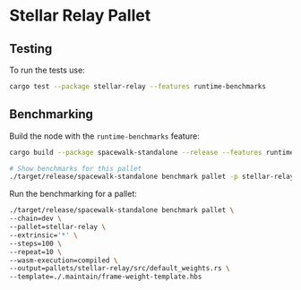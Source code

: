 # Stellar Relay Pallet

## Testing

To run the tests use:

```bash
cargo test --package stellar-relay --features runtime-benchmarks
```

## Benchmarking

Build the node with the `runtime-benchmarks` feature:

```bash
cargo build --package spacewalk-standalone --release --features runtime-benchmarks
```

```bash
# Show benchmarks for this pallet
./target/release/spacewalk-standalone benchmark pallet -p stellar-relay -e '*' --list
```

Run the benchmarking for a pallet:

```bash
./target/release/spacewalk-standalone benchmark pallet \
--chain=dev \
--pallet=stellar-relay \
--extrinsic='*' \
--steps=100 \
--repeat=10 \
--wasm-execution=compiled \
--output=pallets/stellar-relay/src/default_weights.rs \
--template=./.maintain/frame-weight-template.hbs
```
